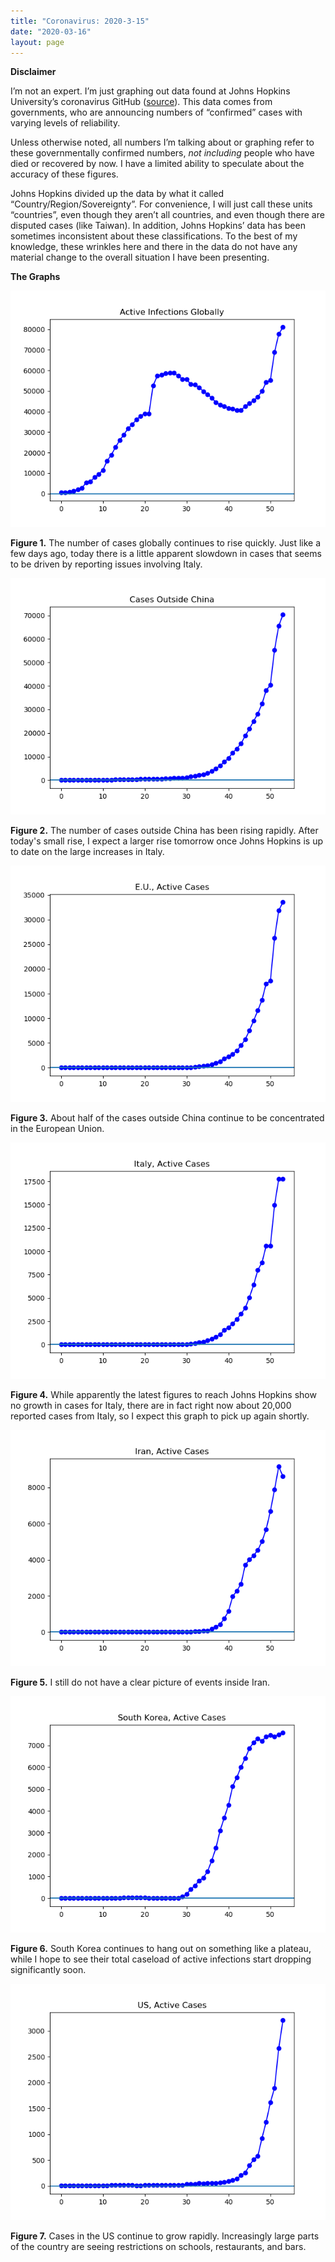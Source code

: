 ```yaml
---
title: "Coronavirus: 2020-3-15"
date: "2020-03-16"
layout: page
---
```


**Disclaimer**

I’m not an expert. I’m just graphing out data found at Johns Hopkins University’s coronavirus GitHub ([source](https://github.com/CSSEGISandData/COVID-19/tree/master/csse_covid_19_data/csse_covid_19_daily_reports)). This data comes from governments, who are announcing numbers of “confirmed” cases with varying levels of reliability.

Unless otherwise noted, all numbers I’m talking about or graphing refer to these governmentally confirmed numbers, _not including_ people who have died or recovered by now. I have a limited ability to speculate about the accuracy of these figures.

Johns Hopkins divided up the data by what it called “Country/Region/Sovereignty”. For convenience, I will just call these units “countries”, even though they aren’t all countries, and even though there are disputed cases (like Taiwan). In addition, Johns Hopkins’ data has been sometimes inconsistent about these classifications. To the best of my knowledge, these wrinkles here and there in the data do not have any material change to the overall situation I have been presenting.

**The Graphs**

![](../../i/6p.png)

**Figure 1.** The number of cases globally continues to rise quickly. Just like a few days ago, today there is a little apparent slowdown in cases that seems to be driven by reporting issues involving Italy.

![](../../i/6q.png)

**Figure 2.** The number of cases outside China has been rising rapidly. After today's small rise, I expect a larger rise tomorrow once Johns Hopkins is up to date on the large increases in Italy.

![](../../i/6r.png)

**Figure 3.** About half of the cases outside China continue to be concentrated in the European Union.

![](../../i/6s.png)

**Figure 4.** While apparently the latest figures to reach Johns Hopkins show no growth in cases for Italy, there are in fact right now about 20,000 reported cases from Italy, so I expect this graph to pick up again shortly.

![](../../i/6t.png)

**Figure 5.** I still do not have a clear picture of events inside Iran.

![](../../i/6u.png)

**Figure 6.** South Korea continues to hang out on something like a plateau, while I hope to see their total caseload of active infections start dropping significantly soon.

![](../../i/6v.png)

**Figure 7.** Cases in the US continue to grow rapidly. Increasingly large parts of the country are seeing restrictions on schools, restaurants, and bars.

